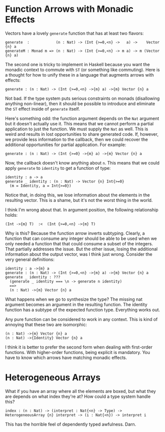 # Function Arrows with Monadic Effects

Vectors have a lovely `generate` function that has at least two flavors:

    generate  :            (n : Nat) -> (Int {>=0,<n} ->   a) ->    Vector {n} a
    generateM : Monad m => (n : Nat) -> (Int {>=0,<n} -> m a) -> m (Vector {n} a)

The second one is tricky to implement in Haskell because you want the monadic
context to commute with `ST` (or something like commuting). Here is a thought
for how to unify these in a language that augments arrows with effects:
 
    generate : (n : Nat) -> (Int {>=0,<n} ->{m} a) ->{m} Vector {n} a

Not bad. If the type system puts serious constraints on monads (disallowing
anything non-linear), then it should be possible to introduce and eliminate
the `ST` effect inside of `generate` itself.

Here's something odd: the function argument depends on the `Nat` argument
but it doesn't actually use it. This means that we cannot perform a partial
application to just the function. We must supply the `Nat` as well. This
is weird and results in lost opportunities to share generated code. If,
however, we provide less information to the callback, then we could recover
the additional opportunities for partial application. For example:

    generate : (n : Nat) -> (Int {>=0} ->{m} a) ->{m} Vector {n} a

Now, the callback doesn't know anything about `n`. This means that
we could apply `generate` to `identity` to get a function of type:

    identity : a -> a
    generate _ identity : (n : Nat) -> Vector {n} Int{>=0}
      (m = Identity, a = Int{>=0})

Notice that, in doing this, we lose information about the elements
in the resulting vector. This is a shame, but it's not the worst
thing in the world.

I think I'm wrong about that. In argument position, the following
relationship holds:

    (Int ->{m} T)  :<  (Int {>=0,<n} ->{m} T)

Why is this? Because the function arrow inverts subtyping. Clearly,
a function that can consume any integer should be able to be used
when we only needed a function that that could consume a subset of
the integers. That partially addresses the issue. But the other issue,
losing the additional information about the output vector, was I think
just wrong. Consider the very general definitions:

    identity : a ->{m} a
    generate : (n : Nat) -> (Int {>=0,<n} ->{m} a) ->{m} Vector {n} a
    generate _ identity : ???
      (generate _ identity === \n -> generate n identity)
      ==>
      (n : Nat) ->{m} Vector {n} a

What happens when we go to synthesize the type? The missing nat argument
becomes an argument in the resulting function. The identity function has
a subtype of the expected function type. Everything works out. 

Any pure function can be considered to work in any context. This is kind
of annoying that these two are isomorphic:

    (n : Nat) ->{m} Vector {n} a
    (n : Nat) ->{Identity} Vector {n} a

I think it is better to prefer the second form when dealing with first-order
functions. With higher-order functions, being explicit is mandatory. You
have to know which arrows have matching monadic effects.

# Heterogeneous Arrays

What if you have an array where all the elements are boxed, but what they
are depends on what index they're at? How could a type system handle this?

    index : (n : Nat) -> (interpret : Nat{<n} -> Type) -> HeterogeneousArray {n} interpret -> (i : Nat{<n}) -> interpret i

This has the horrible feel of dependently typed awfulness. Darn.
